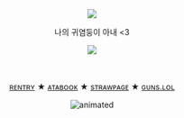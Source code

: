 

　<p align="center">![](https://komarev.com/ghpvc/?username=2ft-high&label=×&color=4A5D23)</p>

<p align="center">
나의 귀염둥이 아내 <3

<p align="center">
  <img src="https://files.catbox.moe/g1hjgf.jpg" />

　<p align="center">[ʀᴇɴᴛʀʏ](https://rentry.co/POLYTRlX) ★ [ᴀᴛᴀʙᴏᴏᴋ](https://floortub.atabook.org/) ★ [sᴛʀᴀᴡᴘᴀɢᴇ](https://2ft-high.straw.page/) ★ [ɢᴜɴs.ʟᴏʟ](https://guns.lol/2ft_high)</p> 


<p align="center">
  <img src="https://yokai.crd.co/assets/images/gallery25/ef57d23e.gif?v=b4df531c" alt="animated" />
</p>
